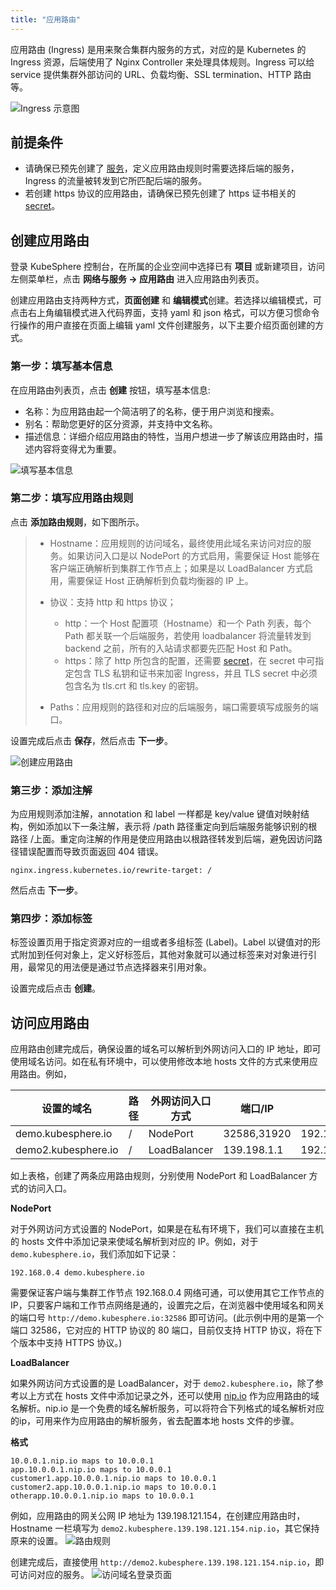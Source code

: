 ```yaml
---
title: "应用路由"
---
```


应用路由 (Ingress) 是用来聚合集群内服务的方式，对应的是 Kubernetes 的 Ingress 资源，后端使用了 Nginx Controller 来处理具体规则。Ingress 可以给 service 提供集群外部访问的 URL、负载均衡、SSL termination、HTTP 路由等。

![Ingress 示意图](/ingress-flow.svg)
 
## 前提条件

- 请确保已预先创建了 [服务](../services)，定义应用路由规则时需要选择后端的服务，Ingress 的流量被转发到它所匹配后端的服务。
- 若创建 https 协议的应用路由，请确保已预先创建了 https 证书相关的 [secret](../../configuration/secrets)。

## 创建应用路由

登录 KubeSphere 控制台，在所属的企业空间中选择已有 **项目** 或新建项目，访问左侧菜单栏，点击 **网络与服务 → 应用路由** 进入应用路由列表页。

创建应用路由支持两种方式，**页面创建** 和 **编辑模式**创建。若选择以编辑模式，可点击右上角编辑模式进入代码界面，支持 yaml 和 json 格式，可以方便习惯命令行操作的用户直接在页面上编辑 yaml 文件创建服务，以下主要介绍页面创建的方式。

### 第一步：填写基本信息

在应用路由列表页，点击 **创建** 按钮，填写基本信息:

- 名称：为应用路由起一个简洁明了的名称，便于用户浏览和搜索。
- 别名：帮助您更好的区分资源，并支持中文名称。
- 描述信息：详细介绍应用路由的特性，当用户想进一步了解该应用路由时，描述内容将变得尤为重要。

![填写基本信息](/ae-ingress-basic.png)

### 第二步：填写应用路由规则

点击 **添加路由规则**，如下图所示。

> - Hostname：应用规则的访问域名，最终使用此域名来访问对应的服务。如果访问入口是以 NodePort 的方式启用，需要保证 Host 能够在客户端正确解析到集群工作节点上；如果是以 LoadBalancer 方式启用，需要保证 Host 正确解析到负载均衡器的 IP 上。
> - 协议：支持 http 和 https 协议；
>
>    - http：一个 Host 配置项（Hostname）和一个 Path 列表，每个 Path 都关联一个后端服务，若使用 loadbalancer 将流量转发到 backend 之前，所有的入站请求都要先匹配 Host 和 Path。
>    - https：除了 http 所包含的配置，还需要 [secret](../../configuration/secrets)，在 secret 中可指定包含 TLS 私钥和证书来加密 Ingress，并且 TLS secret 中必须包含名为 tls.crt 和 tls.key 的密钥。
> - Paths：应用规则的路径和对应的后端服务，端口需要填写成服务的端口。

设置完成后点击 **保存**，然后点击 **下一步**。

![创建应用路由](/ae-ingress-rules.png)

### 第三步：添加注解

为应用规则添加注解，annotation 和 label 一样都是 key/value 键值对映射结构，例如添加以下一条注解，表示将 /path 路径重定向到后端服务能够识别的根路径 /上面。重定向注解的作用是使应用路由以根路径转发到后端，避免因访问路径错误配置而导致页面返回 404 错误。

```
nginx.ingress.kubernetes.io/rewrite-target: /
```
然后点击 **下一步**。

### 第四步：添加标签

标签设置页用于指定资源对应的一组或者多组标签 (Label)。Label 以键值对的形式附加到任何对象上，定义好标签后，其他对象就可以通过标签来对对象进行引用，最常见的用法便是通过节点选择器来引用对象。

设置完成后点击 **创建**。

## 访问应用路由

应用路由创建完成后，确保设置的域名可以解析到外网访问入口的 IP 地址，即可使用域名访问。如在私有环境中，可以使用修改本地 hosts 文件的方式来使用应用路由。例如，

|设置的域名|路径|外网访问入口方式|端口/IP|集群工作节点IP|
----|---|---|---|---
|demo.kubesphere.io|/|NodePort|32586,31920|192.168.0.4,192.168.0.3,192.168.0.2|
|demo2.kubesphere.io|/|LoadBalancer|139.198.1.1|192.168.0.4,192.168.0.3,192.168.0.2

如上表格，创建了两条应用路由规则，分别使用 NodePort 和 LoadBalancer 方式的访问入口。

**NodePort**

对于外网访问方式设置的 NodePort，如果是在私有环境下，我们可以直接在主机的 hosts 文件中添加记录来使域名解析到对应的 IP。例如，对于 `demo.kubesphere.io`，我们添加如下记录：

```
192.168.0.4 demo.kubesphere.io
```

需要保证客户端与集群工作节点 192.168.0.4 网络可通，可以使用其它工作节点的 IP，只要客户端和工作节点网络是通的，设置完之后，在浏览器中使用域名和网关的端口号 `http://demo.kubesphere.io:32586` 即可访问。(此示例中用的是第一个端口 32586，它对应的 HTTP 协议的 80 端口，目前仅支持 HTTP 协议，将在下个版本中支持 HTTPS 协议。) 

**LoadBalancer**

如果外网访问方式设置的是 LoadBalancer，对于 `demo2.kubesphere.io`，除了参考以上方式在 hosts 文件中添加记录之外，还可以使用 [nip.io](http://nip.io/)  作为应用路由的域名解析。nip.io 是一个免费的域名解析服务，可以将符合下列格式的域名解析对应的ip，可用来作为应用路由的解析服务，省去配置本地 hosts 文件的步骤。

**格式**

```
10.0.0.1.nip.io maps to 10.0.0.1  
app.10.0.0.1.nip.io maps to 10.0.0.1
customer1.app.10.0.0.1.nip.io maps to 10.0.0.1
customer2.app.10.0.0.1.nip.io maps to 10.0.0.1
otherapp.10.0.0.1.nip.io maps to 10.0.0.1
```

例如，应用路由的网关公网 IP 地址为 139.198.121.154，在创建应用路由时，Hostname 一栏填写为 `demo2.kubesphere.139.198.121.154.nip.io`，其它保持原来的设置。
![路由规则](/ae-ingress-demo.png)

创建完成后，直接使用 `http://demo2.kubesphere.139.198.121.154.nip.io`，即可访问对应的服务。
![访问域名登录页面](/router-login.png)


